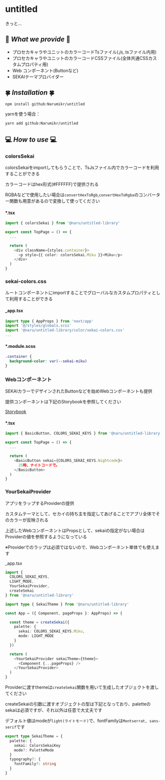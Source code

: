 # untitled

きっと...

## 💫 *What we provide* 💫

- プロセカキャラやユニットのカラーコードTsファイル(*.js,*.tsファイル内用)
- プロセカキャラやユニットのカラーコードCSSファイル(全体共通CSSカスタムプロパティ用)
- Web コンポーネント(Buttonなど)
- SEKAIテーマプロバイダー

## 🍀 *Installation* 🍀

```bash
npm install github:Narumikr/untitled
```

yarnを使う場合：
```bash
yarn add github:Narumikr/untitled
```

## 💻 *How to use* 💻

### colorsSekai

colorsSekaiをimportしてもらうことで、TsJsファイル内でカラーコードを利用することができる

カラーコードはhex形式(#FFFFFF)で提供される

RGBAなどで使用したい場合は`convertHexToRgb`,`convertHexToRgba`のコンバーター関数も用意があるので変換して使ってください

#### *.tsx

```ts
import { colorsSekai } from '@naru/untitled-library'

export const TopPage = () => {
  ...

  return (
    <div className={styles.container}>
      <p style={{ color: colorsSekai.Miku }}>Miku</p>
    </div>
  )
}
```

### sekai-colors.css

ルートコンポーネントにimportすることでグローバルなカスタムプロパティとして利用することができる

#### _app.tsx

```ts
import type { AppProps } from 'next/app'
import '@/styles/globals.scss'
import '@naru/untitled-library/color/sekai-colors.css'
...
```

#### *.module.scss

```css
.container {
  background-color: var(--sekai-miku)
}
```

### Webコンポーネント

SEKAIカラーでデザインされたButtonなどを始めWebコンポーネントも提供

提供コンポーネントは下記のStorybookを参照してください

[Storybook](https://untitled-theta-sage.vercel.app/)

#### *.tsx

```ts
import { BasicButton, COLORS_SEKAI_KEYS } from '@naru/untitled-library'

export const TopPage = () => {
  ...

  return (
    <BasicButton sekai={COLORS_SEKAI_KEYS.Nightcode}>
      25時、ナイトコードで。
    </BasicButton>
  )
}
```

### YourSekaiProvider

アプリをラップするProviderの提供

カスタムテーマとして、セカイの持ち主を指定してあげることでアプリ全体でそのカラーが反映される

上述したWebコンポーネントはPropsとして、sekaiの指定がない場合はProviderの値を参照するようになっている

※Providerでのラップは必須ではないので、Webコンポーネント単体でも使えます

_app.tsx

```ts
import {
  COLORS_SEKAI_KEYS,
  LIGHT_MODE,
  YourSekaiProvider,
  createSekai
} from '@naru/untitled-library'

import type { SekaiTheme } from '@naru/untitled-library'

const App = ({ Component, pageProps }: AppProps) => {

  const theme = createSekai({
    palette: {
      sekai: COLORS_SEKAI_KEYS.Miku,
      mode: LIGHT_MODE
    }
  })

  return (
    <YourSekaiProvider sekaiTheme={theme}>
      <Component {...pageProps} />
    </YourSekaiProvider>
  )
}
```

Providerに渡すthemeは`createSekai`関数を用いて生成したオブジェクトを渡してください

createSekaiの引数に渡すオブジェクトの型は下記となっており、paletteのsekaiは必須ですが、それ以外は任意で大丈夫です

デフォルト値はmodeが`light(ライトモード)`で、fontFamilyは`Montserrat, sans-serif`です

```ts
export type SekaiTheme = {
  palette: {
    sekai: ColorsSekaiKey
    mode?: PaletteMode
  }
  typography?: {
    fontFamily?: string
  }
}
```